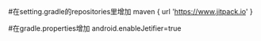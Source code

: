 
#在setting.gradle的repositories里增加 
maven { url 'https://www.jitpack.io' }
 
#在gradle.properties增加
android.enableJetifier=true